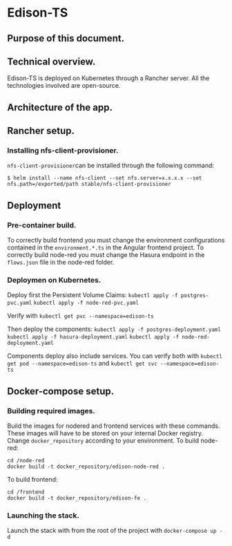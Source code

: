 # Edison-TS

## Purpose of this document.
## Technical overview.
Edison-TS is deployed on Kubernetes through a Rancher server. All the technologies involved are open-source.

## Architecture of the app.

## Rancher setup.
### Installing nfs-client-provisioner.
`nfs-client-provisioner`can be installed through the following command:

`$ helm install --name nfs-client --set nfs.server=x.x.x.x --set nfs.path=/exported/path stable/nfs-client-provisioner`

## Deployment
### Pre-container build.
To correctly build frontend you must change the environment configurations contained in the `environment.*.ts` in the Angular frontend project.
To correctly build node-red you must change the Hasura endpoint in the `flows.json` file in the node-red folder.

### Deploymen on Kubernetes.
Deploy first the Persistent Volume Claims:
`kubectl apply -f postgres-pvc.yaml`
`kubectl apply -f node-red-pvc.yaml`

Verify with `kubectl get pvc --namespace=edison-ts`

Then deploy the components:
`kubectl apply -f postgres-deployment.yaml`
`kubectl apply -f hasura-deployment.yaml`
`kubectl apply -f node-red-deployment.yaml`

Components deploy also include services.
You can verify both with `kubectl get pod --namespace=edison-ts` and `kubectl get svc --namespace=edison-ts`

## Docker-compose setup.
### Building required images.
Build the images for nodered and frontend services with these commands. These images will have to be stored on your internal Docker registry. Change `docker_repository` according to your environment.
To build node-red:
```
cd /node-red
docker build -t docker_repository/edison-node-red .
```
To build frontend:
```
cd /frontend
docker build -t docker_repository/edison-fe .
```

### Launching the stack.
Launch the stack with from the root of the project with
`docker-compose up -d`